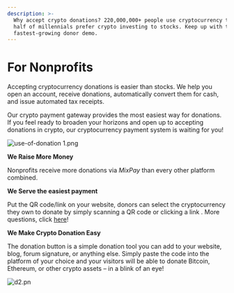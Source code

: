 ```yaml
---
description: >-
  Why accept crypto donations? 220,000,000+ people use cryptocurrency today. And
  half of millennials prefer crypto investing to stocks. Keep up with the
  fastest-growing donor demo.
---
```


# For Nonprofits



Accepting cryptocurrency donations is easier than stocks. We help you open an account, receive donations, automatically convert them for cash, and issue automated tax receipts.

Our crypto payment gateway provides the most easiest way for donations. If you feel ready to broaden your horizons and open up to accepting donations in crypto, our cryptocurrency payment system is waiting for you!&#x20;

![use-of-donation 1.png](https://s2.loli.net/2022/01/14/Xxt3OmEldHKD74W.png)

**We Raise More Money**

Nonprofits receive more donations via _MixPay_ than every other platform combined.

**We Serve the easiest payment**

Put the QR code/link on your website, donors can select the cryptocurrency they own to donate by simply scanning a QR code or clicking a link . More questions, click [here](../getting-started/guide.md)!

**We Make Crypto Donation Easy**

The donation button is a simple donation tool you can add to your website, blog, forum signature, or anything else. Simply paste the code into the platform of your choice and your visitors will be able to donate Bitcoin, Ethereum, or other crypto assets – in a blink of an eye!



![d2.pn](https://s2.loli.net/2022/01/14/8F4wUf3RzY5KZIG.png)
